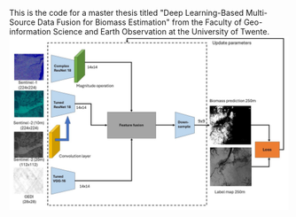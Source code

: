 This is the code for a master thesis titled "Deep Learning-Based Multi-Source Data Fusion for Biomass Estimation" from the Faculty of Geo-information Science and Earth Observation at the University of Twente.
![overview](https://github.com/liuyi0316/deep-learning-based-multi-source-data-fusion-for-biomass-estimation/blob/master/finalversion.jpg?raw=true)
